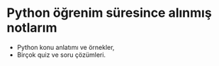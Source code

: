 # Python öğrenim süresince alınmış notlarım #

* Python konu anlatımı ve örnekler,
* Birçok quiz ve soru çözümleri.
